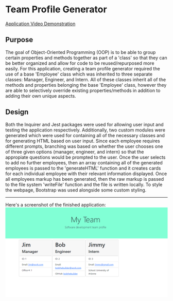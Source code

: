 # Team Profile Generator

[Application Video Demonstration](https://drive.google.com/file/d/1Y1K5epAbBxZti1jprfQ1qKXYmI9y47oq/view)

## Purpose
The goal of Object-Oriented Programming (OOP) is to be able to group certain properties and methods together as part of a 'class' so that they can be better organized and allow for code to be reused/repurposed more easily. For this application, creating a team profile generator required the use of a base 'Employee' class which was inherited to three separate classes: Manager, Engineer, and Intern. All of these classes inherit all of the methods and properties belonging the base 'Employee' class, however they are able to selectively override existing properties/methods in addition to adding their own unique aspects.

## Design
Both the Inquirer and Jest packages were used for allowing user input and testing the application respectively.  Additionally, two custom modules were generated which were used for containing all of the necessary classes and for generating HTML based on user input. Since each employee requires different prompts, branching was based on whether the user chooses one of three given options (manager, engineer, and intern) so that the appropiate questions would be prompted to the user. Once the user selects to add no further employees, then an array containing all of the generated employees is passed to the 'generateHTML' function and it creates cards for each individual employee with their relevant information displayed. Once all employees markup has been generated, then the raw markup is passed to the file system 'writeFile' function and the file is written locally. To style the webpage, Bootstrap was used alongside some custom styling.

---

Here's a screenshot of the finished application:
![Screenshot of a team profile page generated from user input using the Team Profile Generator for Jim (Manager), Bob (Engineer), and Jimmy (Intern)](./images/screenshot.png)